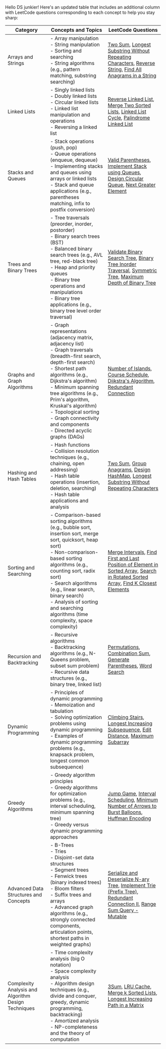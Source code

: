 Hello DS junkier! Here's an updated table that includes an additional column with LeetCode questions corresponding to each concept to help you stay sharp:

| Category                            | Concepts and Topics                                         | LeetCode Questions                                        |
|-------------------------------------|------------------------------------------------------------|-----------------------------------------------------------|
| Arrays and Strings                  | - Array manipulation<br>- String manipulation<br>- Sorting and searching<br>- String algorithms (e.g., pattern matching, substring searching) | [Two Sum](https://leetcode.com/problems/two-sum/), [Longest Substring Without Repeating Characters](https://leetcode.com/problems/longest-substring-without-repeating-characters/), [Reverse String](https://leetcode.com/problems/reverse-string/), [Find All Anagrams in a String](https://leetcode.com/problems/find-all-anagrams-in-a-string/) |
| Linked Lists                        | - Singly linked lists<br>- Doubly linked lists<br>- Circular linked lists<br>- Linked list manipulation and operations<br>- Reversing a linked list | [Reverse Linked List](https://leetcode.com/problems/reverse-linked-list/), [Merge Two Sorted Lists](https://leetcode.com/problems/merge-two-sorted-lists/), [Linked List Cycle](https://leetcode.com/problems/linked-list-cycle/), [Palindrome Linked List](https://leetcode.com/problems/palindrome-linked-list/) |
| Stacks and Queues                   | - Stack operations (push, pop)<br>- Queue operations (enqueue, dequeue)<br>- Implementing stacks and queues using arrays or linked lists<br>- Stack and queue applications (e.g., parentheses matching, infix to postfix conversion) | [Valid Parentheses](https://leetcode.com/problems/valid-parentheses/), [Implement Stack using Queues](https://leetcode.com/problems/implement-stack-using-queues/), [Design Circular Queue](https://leetcode.com/problems/design-circular-queue/), [Next Greater Element](https://leetcode.com/problems/next-greater-element-i/) |
| Trees and Binary Trees              | - Tree traversals (preorder, inorder, postorder)<br>- Binary search trees (BST)<br>- Balanced binary search trees (e.g., AVL tree, red-black tree)<br>- Heap and priority queues<br>- Binary tree operations and manipulations<br>- Binary tree applications (e.g., binary tree level order traversal) | [Validate Binary Search Tree](https://leetcode.com/problems/validate-binary-search-tree/), [Binary Tree Inorder Traversal](https://leetcode.com/problems/binary-tree-inorder-traversal/), [Symmetric Tree](https://leetcode.com/problems/symmetric-tree/), [Maximum Depth of Binary Tree](https://leetcode.com/problems/maximum-depth-of-binary-tree/) |
| Graphs and Graph Algorithms         | - Graph representations (adjacency matrix, adjacency list)<br>- Graph traversals (breadth-first search, depth-first search)<br>- Shortest path algorithms (e.g., Dijkstra's algorithm)<br>- Minimum spanning tree algorithms (e.g., Prim's algorithm, Kruskal's algorithm)<br>- Topological sorting<br>- Graph connectivity and components<br>- Directed acyclic graphs (DAGs) | [Number of Islands](https://leetcode.com/problems/number-of-islands/), [Course Schedule](https://leetcode.com/problems/course-schedule/), [Dijkstra's Algorithm](https://leetcode.com/problems/network-delay-time/), [Redundant Connection](https://leetcode.com/problems/redundant-connection/) |
| Hashing and Hash Tables             | - Hash functions<br>- Collision resolution techniques (e.g., chaining, open addressing)<br>- Hash table operations (insertion, deletion, searching)<br>- Hash table applications and analysis | [Two Sum](https://leetcode.com/problems/two-sum/), [Group Anagrams](https://leetcode.com/problems/group-anagrams/), [Design HashMap](https://leetcode.com/problems/design-hashmap/), [Longest Substring Without Repeating Characters](https://leetcode.com/problems/longest-substring-without-repeating-characters/) |
| Sorting and Searching               | - Comparison-based sorting algorithms (e.g., bubble sort, insertion sort, merge sort, quicksort, heap sort)<br>- Non-comparison-based sorting algorithms (e.g., counting sort, radix sort)<br>- Search algorithms (e.g., linear search, binary search)<br>- Analysis of sorting and searching algorithms (time complexity, space complexity) | [Merge Intervals](https://leetcode.com/problems/merge-intervals/), [Find First and Last Position of Element in Sorted Array](https://leetcode.com/problems/find-first-and-last-position-of-element-in-sorted-array/), [Search in Rotated Sorted Array](https://leetcode.com/problems/search-in-rotated-sorted-array/), [Find K Closest Elements](https://leetcode.com/problems/find-k-closest-elements/) |
| Recursion and Backtracking          | - Recursive algorithms<br>- Backtracking algorithms (e.g., N-Queens problem, subset sum problem)<br>- Recursive data structures (e.g., binary tree, linked list) | [Permutations](https://leetcode.com/problems/permutations/), [Combination Sum](https://leetcode.com/problems/combination-sum/), [Generate Parentheses](https://leetcode.com/problems/generate-parentheses/), [Word Search](https://leetcode.com/problems/word-search/) |
| Dynamic Programming                 | - Principles of dynamic programming<br>- Memoization and tabulation<br>- Solving optimization problems using dynamic programming<br>- Examples of dynamic programming problems (e.g., knapsack problem, longest common subsequence) | [Climbing Stairs](https://leetcode.com/problems/climbing-stairs/), [Longest Increasing Subsequence](https://leetcode.com/problems/longest-increasing-subsequence/), [Edit Distance](https://leetcode.com/problems/edit-distance/), [Maximum Subarray](https://leetcode.com/problems/maximum-subarray/) |
| Greedy Algorithms                   | - Greedy algorithm principles<br>- Greedy algorithms for optimization problems (e.g., interval scheduling, minimum spanning tree)<br>- Greedy versus dynamic programming approaches | [Jump Game](https://leetcode.com/problems/jump-game/), [Interval Scheduling](https://leetcode.com/problems/maximum-number-of-non-overlapping-subarrays-with-sum-equals-target/), [Minimum Number of Arrows to Burst Balloons](https://leetcode.com/problems/minimum-number-of-arrows-to-burst-balloons/), [Huffman Encoding](https://leetcode.com/problems/encode-and-decode-strings/) |
| Advanced Data Structures and Concepts | - B-Trees<br>- Tries<br>- Disjoint-set data structures<br>- Segment trees<br>- Fenwick trees (binary indexed trees)<br>- Bloom filters<br>- Suffix trees and arrays<br>- Advanced graph algorithms (e.g., strongly connected components, articulation points, shortest paths in weighted graphs) | [Serialize and Deserialize N-ary Tree](https://leetcode.com/problems/serialize-and-deserialize-n-ary-tree/), [Implement Trie (Prefix Tree)](https://leetcode.com/problems/implement-trie-prefix-tree/), [Redundant Connection II](https://leetcode.com/problems/redundant-connection-ii/), [Range Sum Query - Mutable](https://leetcode.com/problems/range-sum-query-mutable/) |
| Complexity Analysis and Algorithm Design Techniques | - Time complexity analysis (big O notation)<br>- Space complexity analysis<br>- Algorithm design techniques (e.g., divide and conquer, greedy, dynamic programming, backtracking)<br>- Amortized analysis<br>- NP-completeness and the theory of computation | [3Sum](https://leetcode.com/problems/3sum/), [LRU Cache](https://leetcode.com/problems/lru-cache/), [Merge k Sorted Lists](https://leetcode.com/problems/merge-k-sorted-lists/), [Longest Increasing Path in a Matrix](https://leetcode.com/problems/longest-increasing-path-in-a-matrix/) |
